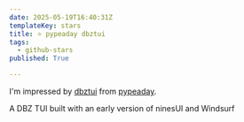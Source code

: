 ```yaml
---
date: 2025-05-19T16:40:31Z
templateKey: stars
title: ⭐ pypeaday dbztui
tags:
  - github-stars
published: True

---
```


I'm impressed by [dbztui](https://github.com/pypeaday/dbztui) from [pypeaday](https://github.com/pypeaday).

A DBZ TUI built with an early version of ninesUI and Windsurf
